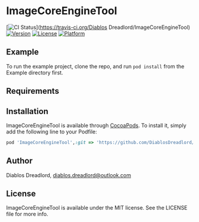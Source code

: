 # ImageCoreEngineTool

[![CI Status](https://img.shields.io/travis/DiablosDreadlord/ImageCoreEngineTool.svg?style=flat)](https://travis-ci.org/Diablos Dreadlord/ImageCoreEngineTool)
[![Version](https://img.shields.io/cocoapods/v/ImageCoreEngineTool.svg?style=flat)](https://cocoapods.org/pods/ImageCoreEngineTool)
[![License](https://img.shields.io/cocoapods/l/ImageCoreEngineTool.svg?style=flat)](https://cocoapods.org/pods/ImageCoreEngineTool)
[![Platform](https://img.shields.io/cocoapods/p/ImageCoreEngineTool.svg?style=flat)](https://cocoapods.org/pods/ImageCoreEngineTool)

## Example

To run the example project, clone the repo, and run `pod install` from the Example directory first.

## Requirements

## Installation

ImageCoreEngineTool is available through [CocoaPods](https://cocoapods.org). To install
it, simply add the following line to your Podfile:

```ruby
pod 'ImageCoreEngineTool',:git => 'https://github.com/DiablosDreadlord/ImageCoreEngineTool.git' 
```

## Author

Diablos Dreadlord, diablos.dreadlord@outlook.com

## License

ImageCoreEngineTool is available under the MIT license. See the LICENSE file for more info.
